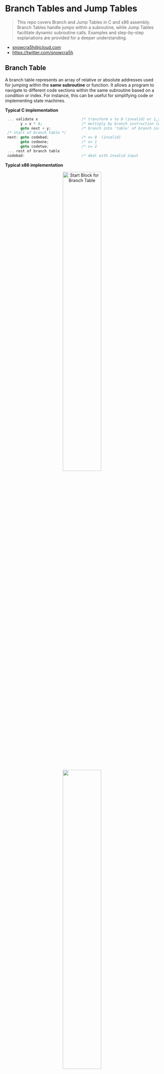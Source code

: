 # Branch Tables and Jump Tables
> This repo covers Branch and Jump Tables in C and x86 assembly. Branch Tables handle jumps within a subroutine, while Jump Tables facilitate dynamic subroutine calls. Examples and step-by-step explanations are provided for a deeper understanding.

- snowcra5h@icloud.com
- https://twitter.com/snowcra5h

## Branch Table
A branch table represents an array of relative or absolute addresses used for jumping within the **same subroutine** or function. It allows a program to navigate to different code sections within the same subroutine based on a condition or index. For instance, this can be useful for simplifying code or implementing state machines.

**Typical C implementation**
```c
 ... validate x                    /* transform x to 0 (invalid) or 1,2,3, according to value..)    */
       y = x * 4;                  /* multiply by branch instruction length (e.g. 4 )               */
       goto next + y;              /* branch into 'table' of branch instructions                    */
 /* start of branch table */
 next: goto codebad;               /* x= 0  (invalid)                                               */
       goto codeone;               /* x= 1                                                          */
       goto codetwo;               /* x= 2                                                          */
 ... rest of branch table
 codebad:                          /* deal with invalid input                                       */
```

**Typical x86 implementation**
<div align="center">
  <img src="https://user-images.githubusercontent.com/90065760/231896993-73e976ad-035e-48a2-a6c2-60c15110929f.png" alt="Start Block for Branch Table" width="50%" height="50%">
</div>

<div align="center">
  <img src="https://user-images.githubusercontent.com/90065760/231896627-0e0b9185-719c-442a-a864-77b602b70eed.png" width="50%" height="50%">
</div>

```c
.text:0056CD12
.text:0056CD12 loc_56CD12:
.text:0056CD12 mov     edx, [ebp+OPCODE]
.text:0056CD18 sub     edx, 518h       ; switch 60 cases
.text:0056CD1E mov     [ebp+OPCODE], edx
.text:0056CD24 cmp     [ebp+OPCODE], 3Bh ; Compare Two Operands
.text:0056CD2B ja      def_56CD0B      ; jumptable 0056CD0B default case, cases 1290-1295,1297-1299
.text:0056CD2B                         ; jumptable 0056CD3F default case, cases 1306-1311,1322-1327,1337-1359
.text:0056CD2B                         ; jumptable 0056CDD2 default case, cases 1368-1535
.text:0056CD2B                         ; jumptable 0056CE8B default case, cases 1800-2047
.text:0056CD2B                         ; jumptable 0056CF39 default case, cases 2314-2319
.text:0056CD2B                         ; jumptable 0056CF65 default case, cases 4106-4111
.text:0056CD2B                         ; jumptable 0056CFF4 default case, cases 4122-4175,4180-4191,4194-4207,4209-4223,4225-4239
.text:0056CD2B                         ; jumptable 0056D027 default case, cases 4362-4367,4369-4383
.text:0056CD2B                         ; jumptable 0056D079 default case, cases 4388-4399,4402-4415,4417-4431,4435-4447,4449-4607
.text:0056CD2B                         ; jumptable 0056D0A4 default case, cases 4682-4687
.text:0056CD2B                         ; jumptable 0056D0F7 default case, cases 4695-4719,4725-4751,4762-4863,4866-4895,4899-4927
.text:0056CD2B                         ; jumptable 0056D147 default case, cases 4932-4943,4946-4959,4961-4975,4981-4991
.text:0056CD2B                         ; jumptable 0056D197 default case, cases 4998-5007,5009-5119
```

**Assume**: [ebp+OPCODE] = `0x534`. 
1. `edx = 0x534`
2. `sub edx ,518h` -> `edx = 1c`
3. [ebp+OPCODE] = 0x1c
4. `0x1c < 0x3b`. Thus the jump is not taken.

**After jump not taken we follow the execution to this block**
```d
.text:0056CD31 mov     ecx, [ebp+OPCODE]
.text:0056CD37 xor     eax, eax        ; Logical Exclusive OR
.text:0056CD39 mov     al, ds:byte_575F6E[ecx]
.text:0056CD3F jmp     ds:jpt_56CD3F[eax*4] ; switch jump
```
1. `ecx = 1c`
2. `eax = 0`

3. The value at `*(&(575f6e + 1c))` is moved into the low byte of `eax` which is `al`. (Highlighted in brackets below)
```c
.text:00575F6E byte_575F6E     db      0,     1,   19h,   19h
.text:00575F6E                                         ; DATA XREF: _FXCLI_OraBR_Exec_Command+883↑r
.text:00575F6E                 db    19h,   19h,   19h,   19h ; indirect table for switch statement
.text:00575F6E                 db      2,     3,     4,     5
.text:00575F6E                 db      6,     7,     8,     9
.text:00575F6E                 db    0Ah,   0Bh,   19h,   19h
.text:00575F6E                 db    19h,   19h,   19h,   19h
.text:00575F6E                 db    0Ch,   0Dh,   0Eh,   0Fh
.text:00575F6E                 db   [10h],  11h,   12h,   13h
.text:00575F6E                 db    14h,   19h,   19h,   19h
.text:00575F6E                 db    19h,   19h,   19h,   19h
.text:00575F6E                 db    19h,   19h,   19h,   19h
.text:00575F6E                 db    19h,   19h,   19h,   19h
.text:00575F6E                 db    19h,   19h,   19h,   19h
.text:00575F6E                 db    19h,   19h,   19h,   19h
.text:00575F6E                 db    15h,   16h,   17h,   18h
```
>If we count `1c` bytes into this table we get the value `10h`. Therefore `al = 10h`

4. `al` is now used as an index to the jump table at `56cd3f`.  (`&00575F06[0 ] .. &00575F06[25]` have been added for ease of reading)
	1. We scale `eax * 4` to account for the sizes of an address in x86, which is 4 bytes. After scaling `eax = 40h`.
	2. The value at the base address `jpt_56CD3F[0]` gives us `00575F06`, and `00575f06 + 40h = 575F46`. We can either get the value we will jump to using dynamic analysis in WinDBG, which means we will dereference the address 575F46, or continue using static analysis in IDA with our original offset of `10h`, using the entry `&00575F06[16] .text:00575F06 dd offset loc_572E27`. So the address we jump to is `572E27`.
```c
&00575F06[0 ] .text:00575F06 jpt_56CD3F      dd offset loc_56FAD9    ; DATA XREF: _FXCLI_OraBR_Exec_Command+889↑r
&00575F06[1 ] .text:00575F06                 dd offset loc_56FC21    ; jump table for switch statement
&00575F06[2 ] .text:00575F06                 dd offset loc_570E30
&00575F06[3 ] .text:00575F06                 dd offset loc_570F3C
&00575F06[4 ] .text:00575F06                 dd offset loc_571012
&00575F06[5 ] .text:00575F06                 dd offset loc_570C40
&00575F06[6 ] .text:00575F06                 dd offset loc_570612
&00575F06[7 ] .text:00575F06                 dd offset loc_56E5B3
&00575F06[8 ] .text:00575F06                 dd offset loc_5710CF
&00575F06[9 ] .text:00575F06                 dd offset loc_57117A
&00575F06[10] .text:00575F06                 dd offset loc_570D00
&00575F06[11] .text:00575F06                 dd offset loc_570CD0
&00575F06[12] .text:00575F06                 dd offset loc_572ED8
&00575F06[13] .text:00575F06                 dd offset loc_572E74
&00575F06[14] .text:00575F06                 dd offset loc_572C44
&00575F06[15] .text:00575F06                 dd offset loc_572D1C
&00575F06[16] .text:00575F06                 dd offset loc_572E27
&00575F06[17] .text:00575F06                 dd offset loc_56DFF6
&00575F06[18] .text:00575F06                 dd offset loc_56E060
&00575F06[19] .text:00575F06                 dd offset loc_572FB9
&00575F06[20] .text:00575F06                 dd offset loc_571785
&00575F06[21] .text:00575F06                 dd offset loc_56FC53
&00575F06[22] .text:00575F06                 dd offset loc_56FCC2
&00575F06[23] .text:00575F06                 dd offset loc_56FD30
&00575F06[24] .text:00575F06                 dd offset loc_56FDD9
&00575F06[25] .text:00575F06                 dd offset def_56CD0B
```

5. Finally, we jmp to `572E27`.
```c
.text:00572E27
.text:00572E27 loc_572E27:             ; jumptable 0056CD3F case 1332
.text:00572E27 mov     ax, [ebp+var_12554]
...
...
```

## Jump Table
A jump table is an array of pointers or addresses used to jump to **different subroutines** in a program. It allows the program to dynamically call various subroutines based on an index typically calculated at runtime.

**Example in c**
```c
#include <stdio.h>
#include <stdlib.h>

void f0 (int x, int y) { printf("Val: %d jumped to f%d(%d)\n", y, x, x); }
void f1 (int x, int y) { printf("Val: %d jumped to f%d(%d)\n", y, x, x); }
void f2 (int x, int y) { printf("Val: %d jumped to f%d(%d)\n", y, x, x); }
void f3 (int x, int y) { printf("Val: %d jumped to f%d(%d)\n", y, x, x); }
void f4 (int x, int y) { printf("Val: %d jumped to f%d(%d)\n", y, x, x); }
void f5 (int x, int y) { printf("Val: %d jumped to f%d(%d)\n", y, x, x); }
void f6 (int x, int y) { printf("Val: %d jumped to f%d(%d)\n", y, x, x); }
void f7 (int x, int y) { printf("Val: %d jumped to f%d(%d)\n", y, x, x); }
void f8 (int x, int y) { printf("Val: %d jumped to f%d(%d)\n", y, x, x); }

void (*jmpTable[9])(int, int) = {f0, f1, f2, f3, f4, f5, f6, f7, f8};

int
main(int argc, char *argv[])
{
  int i, j;

  j = atoi(argv[1]);
  i = j % 9;

  jmpTable[i](i, j);

  return 0;
}
```
